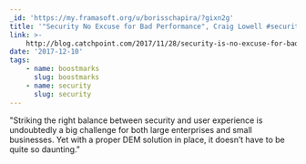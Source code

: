 ```yaml
---
_id: 'https://my.framasoft.org/u/borisschapira/?gixn2g'
title: '"Security No Excuse for Bad Performance", Craig Lowell #security'
link: >-
    http://blog.catchpoint.com/2017/11/28/security-is-no-excuse-for-bad-performance/
date: '2017-12-10'
tags:
    - name: boostmarks
      slug: boostmarks
    - name: security
      slug: security
---
```


<div class="markdown"><p>&quot;Striking the right balance between security and user experience is undoubtedly a big challenge for both large enterprises and small businesses. Yet with a proper DEM solution in place, it doesn’t have to be quite so daunting.&quot;
</p></div>
